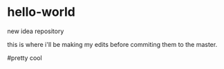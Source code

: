 # hello-world
new idea repository


this is where i'll be making my edits before commiting them to the master.

#pretty cool
